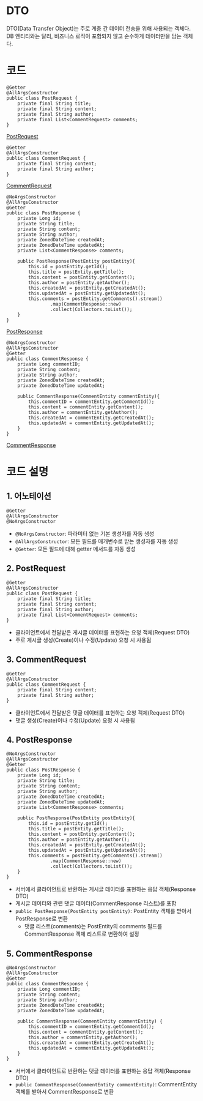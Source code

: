 # DTO
DTO(Data Transfer Object)는 주로 계층 간 데이터 전송을 위해 사용되는 객체다. DB 엔티티와는 달리, 비즈니스 로직이 포함되지 않고 순수하게 데이터만을 담는 객체다. 

# 코드
```
@Getter
@AllArgsConstructor
public class PostRequest {
    private final String title;
    private final String content;
    private final String author;
    private final List<CommentRequest> comments;
}
```
[PostRequest](https://github.com/skcy1515/Study-Log/blob/main/%EC%8A%A4%ED%94%84%EB%A7%81/RESTful%20API%20%EB%A7%8C%EB%93%A4%EA%B8%B0/demo/src/main/java/com/example/demo/DTO/PostRequest.java)

```
@Getter
@AllArgsConstructor
public class CommentRequest {
    private final String content;
    private final String author;
}
```
[CommentRequest](https://github.com/skcy1515/Study-Log/blob/main/%EC%8A%A4%ED%94%84%EB%A7%81/RESTful%20API%20%EB%A7%8C%EB%93%A4%EA%B8%B0/demo/src/main/java/com/example/demo/DTO/CommentRequest.java)

```
@NoArgsConstructor
@AllArgsConstructor
@Getter
public class PostResponse {
    private Long id;
    private String title;
    private String content;
    private String author;
    private ZonedDateTime createdAt;
    private ZonedDateTime updatedAt;
    private List<CommentResponse> comments;

    public PostResponse(PostEntity postEntity){
        this.id = postEntity.getId();
        this.title = postEntity.getTitle();
        this.content = postEntity.getContent();
        this.author = postEntity.getAuthor();
        this.createdAt = postEntity.getCreatedAt();
        this.updatedAt = postEntity.getUpdatedAt();
        this.comments = postEntity.getComments().stream()
                .map(CommentResponse::new)
                .collect(Collectors.toList());
    }
}
```
[PostResponse](https://github.com/skcy1515/Study-Log/blob/main/%EC%8A%A4%ED%94%84%EB%A7%81/RESTful%20API%20%EB%A7%8C%EB%93%A4%EA%B8%B0/demo/src/main/java/com/example/demo/DTO/PostResponse.java)

```
@NoArgsConstructor
@AllArgsConstructor
@Getter
public class CommentResponse {
    private Long commentID;
    private String content;
    private String author;
    private ZonedDateTime createdAt;
    private ZonedDateTime updatedAt;

    public CommentResponse(CommentEntity commentEntity){
        this.commentID = commentEntity.getCommentId();
        this.content = commentEntity.getContent();
        this.author = commentEntity.getAuthor();
        this.createdAt = commentEntity.getCreatedAt();
        this.updatedAt = commentEntity.getUpdatedAt();
    }
}
```
[CommentResponse](https://github.com/skcy1515/Study-Log/blob/main/%EC%8A%A4%ED%94%84%EB%A7%81/RESTful%20API%20%EB%A7%8C%EB%93%A4%EA%B8%B0/demo/src/main/java/com/example/demo/DTO/CommentResponse.java)

# 코드 설명
## 1. 어노테이션
```
@Getter
@AllArgsConstructor
@NoArgsConstructor
```
- `@NoArgsConstructor`: 파라미터 없는 기본 생성자를 자동 생성
- `@AllArgsConstructor`: 모든 필드를 매개변수로 받는 생성자를 자동 생성
- `@Getter`: 모든 필드에 대해 getter 메서드를 자동 생성

## 2. PostRequest
```
@Getter
@AllArgsConstructor
public class PostRequest {
    private final String title;
    private final String content;
    private final String author;
    private final List<CommentRequest> comments;
}
```
- 클라이언트에서 전달받은 게시글 데이터를 표현하는 요청 객체(Request DTO)
- 주로 게시글 생성(Create)이나 수정(Update) 요청 시 사용됨

## 3. CommentRequest
```
@Getter
@AllArgsConstructor
public class CommentRequest {
    private final String content;
    private final String author;
}
```
- 클라이언트에서 전달받은 댓글 데이터를 표현하는 요청 객체(Request DTO)
- 댓글 생성(Create)이나 수정(Update) 요청 시 사용됨

## 4. PostResponse
```
@NoArgsConstructor
@AllArgsConstructor
@Getter
public class PostResponse {
    private Long id;
    private String title;
    private String content;
    private String author;
    private ZonedDateTime createdAt;
    private ZonedDateTime updatedAt;
    private List<CommentResponse> comments;

    public PostResponse(PostEntity postEntity){
        this.id = postEntity.getId();
        this.title = postEntity.getTitle();
        this.content = postEntity.getContent();
        this.author = postEntity.getAuthor();
        this.createdAt = postEntity.getCreatedAt();
        this.updatedAt = postEntity.getUpdatedAt();
        this.comments = postEntity.getComments().stream()
                .map(CommentResponse::new)
                .collect(Collectors.toList());
    }
}
```
- 서버에서 클라이언트로 반환하는 게시글 데이터를 표현하는 응답 객체(Response DTO)
- 게시글 데이터와 관련 댓글 데이터(CommentResponse 리스트)를 포함
- `public PostResponse(PostEntity postEntity)`: PostEntity 객체를 받아서 PostResponse로 변환
    - 댓글 리스트(comments)는 PostEntity의 comments 필드를 CommentResponse 객체 리스트로 변환하여 설정

## 5. CommentResponse
```
@NoArgsConstructor
@AllArgsConstructor
@Getter
public class CommentResponse {
    private Long commentID;
    private String content;
    private String author;
    private ZonedDateTime createdAt;
    private ZonedDateTime updatedAt;

    public CommentResponse(CommentEntity commentEntity) {
        this.commentID = commentEntity.getCommentId();
        this.content = commentEntity.getContent();
        this.author = commentEntity.getAuthor();
        this.createdAt = commentEntity.getCreatedAt();
        this.updatedAt = commentEntity.getUpdatedAt();
    }
}
```
- 서버에서 클라이언트로 반환하는 댓글 데이터를 표현하는 응답 객체(Response DTO)
- `public CommentResponse(CommentEntity commentEntity)`: CommentEntity 객체를 받아서 CommentResponse로 변환
